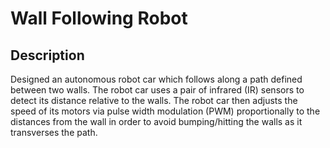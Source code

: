 # Wall Following Robot
## Description
Designed an autonomous robot car which follows along a path defined between two walls. The robot car uses a pair of infrared (IR) sensors to detect its distance relative to the walls. The robot car then adjusts the speed of its motors via pulse width modulation (PWM) proportionally to the distances from the wall in order to avoid bumping/hitting the walls as it transverses the path.
